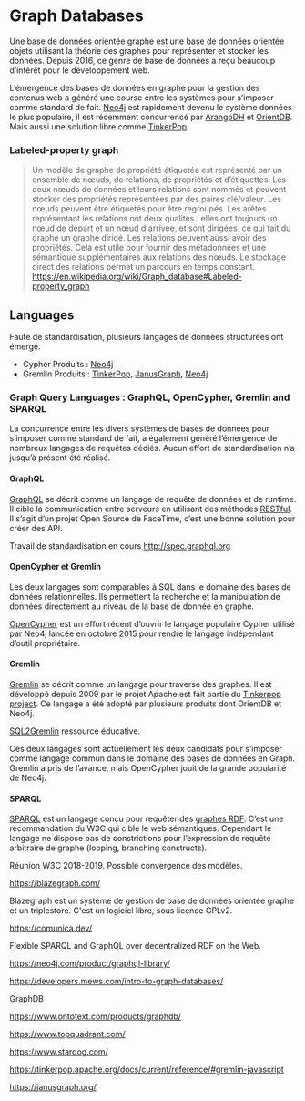 # Graph Databases

Une base de données orientée graphe est une base de données orientée objets utilisant la théorie des graphes pour représenter et stocker les données. Depuis 2016, ce genre de base de données a reçu beaucoup d’intérêt pour le développement web. 

L’émergence des bases de données en graphe pour la gestion des contenus web a généré une course entre les systèmes pour s’imposer comme standard de fait. [Neo4j](https://neo4j.com) est rapidement devenu le système données le plus populaire, il est récemment concurrencé par [ArangoDH](https://www.arangodb.com) et [OrientDB](https://orientdb.org/). Mais aussi une solution libre comme [TinkerPop](https://tinkerpop.apache.org).

### Labeled-property graph

>Un modèle de graphe de propriété étiquetée est représenté par un ensemble de nœuds, de relations, de propriétés et d’étiquettes. Les deux nœuds de données et leurs relations sont nommés et peuvent stocker des propriétés représentées par des paires clé/valeur. Les nœuds peuvent être étiquetés pour être regroupés. Les arêtes représentant les relations ont deux qualités : elles ont toujours un nœud de départ et un nœud d'arrivée, et sont dirigées, ce qui fait du graphe un graphe dirigé. Les relations peuvent aussi avoir des propriétés. Cela est utile pour fournir des métadonnées et une sémantique supplémentaires aux relations des nœuds. Le stockage direct des relations permet un parcours en temps constant.
><https://en.wikipedia.org/wiki/Graph_database#Labeled-property_graph>

## Languages

Faute de standardisation, plusieurs langages de données structurées ont émergé.

- Cypher
  Produits : [Neo4j](https://neo4j.com)
- Gremlin
  Produits : [TinkerPop](https://tinkerpop.apache.org), [JanusGraph](https://janusgraph.org), [Neo4j](https://neo4j.com)

### Graph Query Languages : GraphQL, OpenCypher, Gremlin and SPARQL

La concurrence entre les divers systèmes de bases de données pour s’imposer comme standard de fait, a également généré l’émergence de nombreux langages de requêtes dédiés. Aucun effort de standardisation n’a jusqu’à présent été réalisé.

#### GraphQL

[GraphQL](http://graphql.org/) se décrit comme un langage de requête de données et de runtime. Il cible la communication entre serveurs en utilisant des méthodes [RESTful](https://en.wikipedia.org/wiki/Representational_state_transfer). Il s’agit d’un projet Open Source de FaceTime, c’est une bonne solution pour créer des API.

Travail de standardisation en cours http://spec.graphql.org

#### OpenCypher et Gremlin

Les deux langages sont comparables à SQL dans le domaine des bases de données relationnelles. Ils permettent la recherche et la manipulation de données directement au niveau de la base de donnée en graphe.

[OpenCypher](http://www.opencypher.org) est un effort récent d’ouvrir le langage populaire Cypher utilisé par Neo4j lancée en octobre 2015 pour rendre le langage indépendant d’outil propriétaire.

#### Gremlin

[Gremlin](https://github.com/tinkerpop/gremlin/wiki) se décrit comme un langage pour traverse des graphes. Il est développé depuis 2009 par le projet Apache est fait partie du [Tinkerpop project](https://tinkerpop.incubator.apache.org/). Ce langage a été adopté par plusieurs produits dont OrientDB et Neo4j.

[SQL2Gremlin](http://sql2gremlin.com/) ressource éducative.

Ces deux langages sont actuellement les deux candidats pour s’imposer comme langage commun dans le domaine des bases de données en Graph. Gremlin a pris de l’avance, mais OpenCypher jouit de la grande popularité de Neo4j.

#### SPARQL

[SPARQL](https://www.w3.org/TR/sparql11-query/) est un langage conçu pour requêter des [graphes RDF](https://en.wikipedia.org/wiki/Resource_Description_Framework). C’est une recommandation du W3C qui cible le web sémantiques. Cependant le langage ne dispose pas de constrictions pour l’expression de requête arbitraire de graphe (looping, branching constructs).

Réunion W3C 2018-2019. Possible convergence des modèles.



https://blazegraph.com/

Blazegraph est un système de gestion de base de données orientée graphe et un triplestore. C'est un logiciel libre, sous licence GPLv2. 

https://comunica.dev/

Flexible SPARQL and GraphQL over decentralized RDF on the Web.

https://neo4j.com/product/graphql-library/

https://developers.mews.com/intro-to-graph-databases/

GraphDB

https://www.ontotext.com/products/graphdb/

https://www.topquadrant.com/

https://www.stardog.com/

https://tinkerpop.apache.org/docs/current/reference/#gremlin-javascript

https://janusgraph.org/
